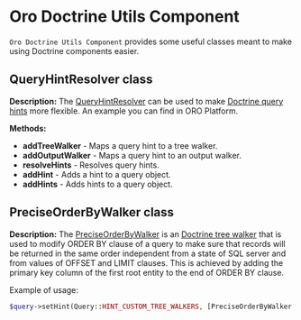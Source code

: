 Oro Doctrine Utils Component
============================

`Oro Doctrine Utils Component` provides some useful classes meant to make using Doctrine components easier.

QueryHintResolver class
-----------------------
**Description:**
The [QueryHintResolver](./ORM/QueryHintResolver.php) can be used to make [Doctrine query hints](https://doctrine-orm.readthedocs.org/en/latest/reference/dql-doctrine-query-language.html#query-hints) more flexible. An example you can find in ORO Platform.

**Methods:**

- **addTreeWalker** - Maps a query hint to a tree walker.
- **addOutputWalker** - Maps a query hint to an output walker.
- **resolveHints** - Resolves query hints.
- **addHint** - Adds a hint to a query object.
- **addHints** - Adds hints to a query object.

PreciseOrderByWalker class
--------------------------
**Description:**
The [PreciseOrderByWalker](./ORM/Walker/PreciseOrderByWalker.php) is an [Doctrine tree walker](http://docs.doctrine-project.org/projects/doctrine-orm/en/latest/cookbook/dql-custom-walkers.html) that is used to modify ORDER BY clause of a query to make sure that records will be returned in the same order independent from a state of SQL server and from values of OFFSET and LIMIT clauses. This is achieved by adding the primary key column of the first root entity to the end of ORDER BY clause.

Example of usage:

```php
$query->setHint(Query::HINT_CUSTOM_TREE_WALKERS, [PreciseOrderByWalker::class]);
```

